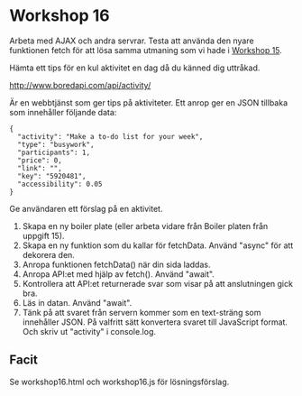 # Workshop 16

Arbeta med AJAX och andra servrar. Testa att använda den nyare funktionen fetch för att lösa samma utmaning som vi hade i [Workshop 15](Workshop15.md).

Hämta ett tips för en kul aktivitet en dag då du känned dig uttråkad.

http://www.boredapi.com/api/activity/

Är en webbtjänst som ger tips på aktiviteter. Ett anrop ger en JSON tillbaka som innehåller följande data:

```
{
  "activity": "Make a to-do list for your week",
  "type": "busywork",
  "participants": 1,
  "price": 0,
  "link": "",
  "key": "5920481",
  "accessibility": 0.05
}
```

Ge användaren ett förslag på en aktivitet.

1. Skapa en ny boiler plate (eller arbeta vidare från Boiler platen från uppgift 15).
2. Skapa en ny funktion som du kallar för fetchData. Använd "async" för att dekorera den.
3. Anropa funktionen fetchData() när din sida laddas.
4. Anropa API:et med hjälp av fetch(). Använd "await".
5. Kontrollera att API:et returnerade svar som visar på att anslutningen gick bra.
6. Läs in datan. Använd "await".
7. Tänk på att svaret från servern kommer som en text-sträng som innehåller JSON. På valfritt sätt konvertera svaret till JavaScript format. Och skriv ut "activity" i console.log.

## Facit

Se workshop16.html och workshop16.js för lösningsförslag.
